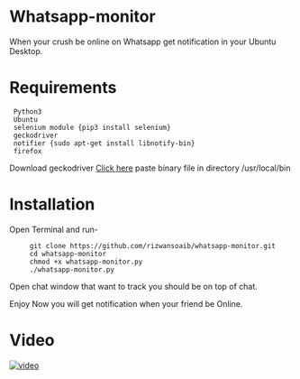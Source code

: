 # Whatsapp-monitor

When your crush be online on Whatsapp get notification in your Ubuntu Desktop.



# Requirements

     Python3
     Ubuntu
     selenium module {pip3 install selenium}
     geckodriver
     notifier {sudo apt-get install libnotify-bin}
     firefox
     
     
Download geckodriver [Click here](https://github.com/mozilla/geckodriver/releases)
paste binary file in directory /usr/local/bin 


# Installation

 Open Terminal and run-


         git clone https://github.com/rizwansoaib/whatsapp-monitor.git
         cd whatsapp-monitor
         chmod +x whatsapp-monitor.py
         ./whatsapp-monitor.py


Open chat window that want to track you should be on top of chat.

Enjoy Now you will get notification when your friend be Online.
  
# Video
   [![video](https://user-images.githubusercontent.com/29729380/58380408-4cccee00-7fce-11e9-8e21-5e940188162c.jeepg)](https://www.youuutube.com/watch?v=Y6P1_nWpaUs)
